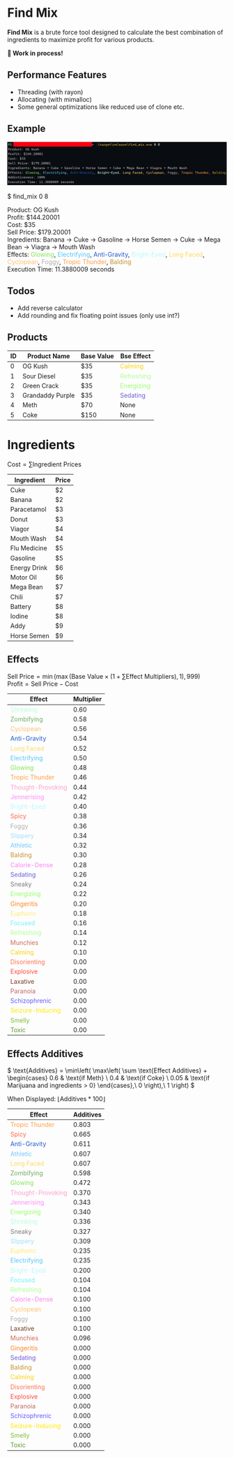 # Find Mix

**Find Mix** is a brute force tool designed to calculate the best combination of ingredients to maximize profit for various products. 

**🚧 Work in process!**

## Performance Features

- Threading (with rayon)
- Allocating (with mimalloc)
- Some general optimizations like reduced use of clone etc.

## Example

![](0_8.png)

$ find_mix 0 8

Product: OG Kush \
Profit: \$144.20001 \
Cost: \$35 \
Sell Price: \$179.20001 \
Ingredients: Banana → Cuke → Gasoline → Horse Semen → Cuke → Mega Bean → Viagra → Mouth Wash \
Effects: <span style="color:rgb(133, 228, 89)">Glowing</span>, <span style="color:rgb(85, 200, 253)">Electrifying</span>, <span style="color:rgb(35, 91, 203)">Anti-Gravity</span>, <span style="color:rgb(190, 247, 253)">Bright-Eyed</span>, <span style="color:rgb(254, 217, 97)">Long Faced</span>, <span style="color:rgb(254, 193, 116)">Cyclopean</span>, <span style="color:rgb(176, 176, 175)">Foggy</span>, <span style="color:rgb(254, 159, 71)">Tropic Thunder</span>, <span style="color:rgb(199, 146, 50)">Balding</span> \
Execution Time: 11.3880009 seconds

## Todos

- Add reverse calculator
- Add rounding and fix floating point issues (only use int?)

## Products

| ID | Product Name     | Base Value | Bse Effect                                               |
|----|------------------|------------|----------------------------------------------------------|
| 0  | OG Kush          | $35        | <span style="color:rgb(254, 208, 15)">Calming</span>     |
| 1  | Sour Diesel      | $35        | <span style="color:rgb(178, 254, 152)">Refreshing</span> |
| 2  | Green Crack      | $35        | <span style="color:rgb(154, 254, 109)">Energizing</span> |
| 3  | Grandaddy Purple | $35        | <span style="color:rgb(107, 95, 216)">Sedating</span>    |
| 4  | Meth             | $70        | None                                                     |
| 5  | Coke             | $150       | None                                                     |

# Ingredients

$\text{Cost}=\sum\text{Ingredient Prices}$

| Ingredient   | Price |
|--------------|-------|
| Cuke         | $2    |
| Banana       | $2    |
| Paracetamol  | $3    |
| Donut        | $3    |
| Viagor       | $4    |
| Mouth Wash   | $4    |
| Flu Medicine | $5    |
| Gasoline     | $5    |
| Energy Drink | $6    |
| Motor Oil    | $6    |
| Mega Bean    | $7    |
| Chili        | $7    |
| Battery      | $8    |
| Iodine       | $8    |
| Addy         | $9    |
| Horse Semen  | $9    |

## Effects

$\text{Sell Price}=\min(\max(\text{Base Value}\times(1+\sum\text{Effect Multipliers}),1),999)$ \
$\text{Profit}=\text{Sell Price}-\text{Cost}$

| Effect                                                          | Multiplier |
|-----------------------------------------------------------------|------------|
| <span style="color:rgb(182, 254, 218)">Shrinking</span>         | 0.60       |
| <span style="color:rgb(113, 171, 93)">Zombifying</span>         | 0.58       |
| <span style="color:rgb(254, 193, 116)">Cyclopean</span>         | 0.56       |
| <span style="color:rgb(35, 91, 203)">Anti-Gravity</span>        | 0.54       |
| <span style="color:rgb(254, 217, 97)">Long Faced</span>         | 0.52       |
| <span style="color:rgb(85, 200, 253)">Electrifying</span>       | 0.50       |
| <span style="color:rgb(133, 228, 89)">Glowing</span>            | 0.48       |
| <span style="color:rgb(254, 159, 71)">Tropic Thunder</span>     | 0.46       |
| <span style="color:rgb(254, 160, 203)">Thought-Provoking</span> | 0.44       |
| <span style="color:rgb(254, 141, 248)">Jennerising</span>       | 0.42       |
| <span style="color:rgb(190, 247, 253)">Bright-Eyed</span>       | 0.40       |
| <span style="color:rgb(254, 107, 76)">Spicy</span>              | 0.38       |
| <span style="color:rgb(176, 176, 175)">Foggy</span>             | 0.36       |
| <span style="color:rgb(162, 223, 253)">Slippery</span>          | 0.34       |
| <span style="color:rgb(117, 200, 253)">Athletic</span>          | 0.32       |
| <span style="color:rgb(199, 146, 50)">Balding</span>            | 0.30       |
| <span style="color:rgb(254, 132, 244)">Calorie-Dense</span>     | 0.28       |
| <span style="color:rgb(107, 95, 216)">Sedating</span>           | 0.26       |
| <span style="color:rgb(123, 123, 123)">Sneaky</span>            | 0.24       |
| <span style="color:rgb(154, 254, 109)">Energizing</span>        | 0.22       |
| <span style="color:rgb(254, 136, 41)">Gingeritis</span>         | 0.20       |
| <span style="color:rgb(254, 234, 116)">Euphoric</span>          | 0.18       |
| <span style="color:rgb(117, 241, 253)">Focused</span>           | 0.16       |
| <span style="color:rgb(178, 254, 152)">Refreshing</span>        | 0.14       |
| <span style="color:rgb(201, 110, 87)">Munchies</span>           | 0.12       |
| <span style="color:rgb(254, 208, 15)">Calming</span>            | 0.10       |
| <span style="color:rgb(254, 117, 81)">Disorienting</span>       | 0.00       |
| <span style="color:rgb(254, 75, 64)">Explosive</span>           | 0.00       |
| <span style="color:rgb(118, 60, 37)">Laxative</span>            | 0.00       |
| <span style="color:rgb(196, 103, 98)">Paranoia</span>           | 0.00       |
| <span style="color:rgb(100, 90, 253)">Schizophrenic</span>      | 0.00       |
| <span style="color:rgb(9254, 233, 0)">Seizure-Inducing</span>   | 0.00       |
| <span style="color:rgb(125, 188, 49)">Smelly</span>             | 0.00       |
| <span style="color:rgb(95, 154, 49)">Toxic</span>               | 0.00       |

## Effects Additives

$
\text{Additives} = \min\left( \max\left( \sum \text{Effect Additives} +
\begin{cases}
0.6 & \text{if Meth} \\
0.4 & \text{if Coke} \\
0.05 & \text{if Marijuana and ingredients > 0}
\end{cases},\ 0 \right),\ 1 \right)
$

When Displayed: $\lfloor\text{Additives}*100\rfloor$

| Effect                                                          | Additives |
|-----------------------------------------------------------------|-----------|
| <span style="color:rgb(254, 159, 71)">Tropic Thunder</span>     | 0.803     |
| <span style="color:rgb(254, 107, 76)">Spicy</span>              | 0.665     |
| <span style="color:rgb(35, 91, 203)">Anti-Gravity</span>        | 0.611     |
| <span style="color:rgb(117, 200, 253)">Athletic</span>          | 0.607     |
| <span style="color:rgb(254, 217, 97)">Long Faced</span>         | 0.607     |
| <span style="color:rgb(113, 171, 93)">Zombifying</span>         | 0.598     |
| <span style="color:rgb(133, 228, 89)">Glowing</span>            | 0.472     |
| <span style="color:rgb(254, 160, 203)">Thought-Provoking</span> | 0.370     |
| <span style="color:rgb(254, 141, 248)">Jennerising</span>       | 0.343     |
| <span style="color:rgb(154, 254, 109)">Energizing</span>        | 0.340     |
| <span style="color:rgb(182, 254, 218)">Shrinking</span>         | 0.336     |
| <span style="color:rgb(123, 123, 123)">Sneaky</span>            | 0.327     |
| <span style="color:rgb(162, 223, 253)">Slippery</span>          | 0.309     |
| <span style="color:rgb(254, 234, 116)">Euphoric</span>          | 0.235     |
| <span style="color:rgb(85, 200, 253)">Electrifying</span>       | 0.235     |
| <span style="color:rgb(190, 247, 253)">Bright-Eyed</span>       | 0.200     |
| <span style="color:rgb(117, 241, 253)">Focused</span>           | 0.104     |
| <span style="color:rgb(178, 254, 152)">Refreshing</span>        | 0.104     |
| <span style="color:rgb(254, 132, 244)">Calorie-Dense</span>     | 0.100     |
| <span style="color:rgb(254, 193, 116)">Cyclopean</span>         | 0.100     |
| <span style="color:rgb(176, 176, 175)">Foggy</span>             | 0.100     |
| <span style="color:rgb(118, 60, 37)">Laxative</span>            | 0.100     |
| <span style="color:rgb(201, 110, 87)">Munchies</span>           | 0.096     |
| <span style="color:rgb(254, 136, 41)">Gingeritis</span>         | 0.000     |
| <span style="color:rgb(107, 95, 216)">Sedating</span>           | 0.000     |
| <span style="color:rgb(199, 146, 50)">Balding</span>            | 0.000     |
| <span style="color:rgb(254, 208, 15)">Calming</span>            | 0.000     |
| <span style="color:rgb(254, 117, 81)">Disorienting</span>       | 0.000     |
| <span style="color:rgb(254, 75, 64)">Explosive</span>           | 0.000     |
| <span style="color:rgb(196, 103, 98)">Paranoia</span>           | 0.000     |
| <span style="color:rgb(100, 90, 253)">Schizophrenic</span>      | 0.000     |
| <span style="color:rgb(9254, 233, 0)">Seizure-Inducing</span>   | 0.000     |
| <span style="color:rgb(125, 188, 49)">Smelly</span>             | 0.000     |
| <span style="color:rgb(95, 154, 49)">Toxic</span>               | 0.000     |
